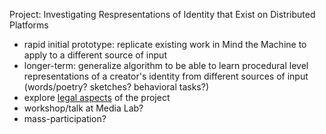 Project: Investigating Respresentations of Identity that Exist on Distributed Platforms 

* rapid initial prototype: replicate existing work in Mind the Machine to apply to a different source of input
* longer-term: generalize algorithm to be able to learn procedural level representations of a creator's identity from different sources of input (words/poetry? sketches? behavioral tasks?) 
* explore [legal aspects](https://github.com/mitmedialab/DistributedIdentity/tree/master/docs/Legal) of the project
* workshop/talk at Media Lab?  
* mass-participation? 
